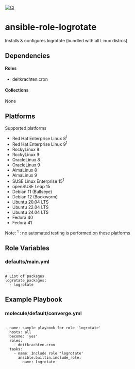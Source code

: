 [![CI](https://github.com/de-it-krachten/ansible-role-logrotate/workflows/CI/badge.svg?event=push)](https://github.com/de-it-krachten/ansible-role-logrotate/actions?query=workflow%3ACI)


# ansible-role-logrotate

Installs & configures logrotate (bundled with all Linux distros)



## Dependencies

#### Roles
- deitkrachten.cron

#### Collections
None

## Platforms

Supported platforms

- Red Hat Enterprise Linux 8<sup>1</sup>
- Red Hat Enterprise Linux 9<sup>1</sup>
- RockyLinux 8
- RockyLinux 9
- OracleLinux 8
- OracleLinux 9
- AlmaLinux 8
- AlmaLinux 9
- SUSE Linux Enterprise 15<sup>1</sup>
- openSUSE Leap 15
- Debian 11 (Bullseye)
- Debian 12 (Bookworm)
- Ubuntu 20.04 LTS
- Ubuntu 22.04 LTS
- Ubuntu 24.04 LTS
- Fedora 40
- Fedora 41

Note:
<sup>1</sup> : no automated testing is performed on these platforms

## Role Variables
### defaults/main.yml
<pre><code>
# List of packages
logrotate_packages:
  - logrotate
</pre></code>




## Example Playbook
### molecule/default/converge.yml
<pre><code>
- name: sample playbook for role 'logrotate'
  hosts: all
  become: 'yes'
  roles:
    - deitkrachten.cron
  tasks:
    - name: Include role 'logrotate'
      ansible.builtin.include_role:
        name: logrotate
</pre></code>
